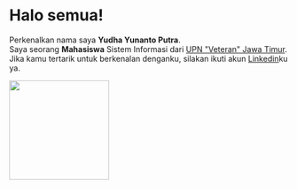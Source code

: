 # Halo semua! 
Perkenalkan nama saya **Yudha Yunanto Putra**.\
Saya seorang **Mahasiswa** Sistem Informasi dari [UPN "Veteran" Jawa Timur](https://www.upnjatim.ac.id/en/).\
Jika kamu tertarik untuk berkenalan denganku, silakan ikuti akun [Linkedin](https://www.linkedin.com/in/yudha-yunanto-7ab124198/)ku ya.
 
<p align="left">
<a href="https://github.com/yudhayunantop">
<!--   <img height="180em" src="https://github-readme-stats-eight-theta.vercel.app/api?username=yudhayunantop&show_icons=true&theme=algolia&include_all_commits=true&count_private=true"/> -->
  <img height="180em" src="https://github-readme-stats-eight-theta.vercel.app/api/top-langs/?username=yudhayunantop&layout=compact&langs_count=8&theme=algolia"/>
</a>
</p>

